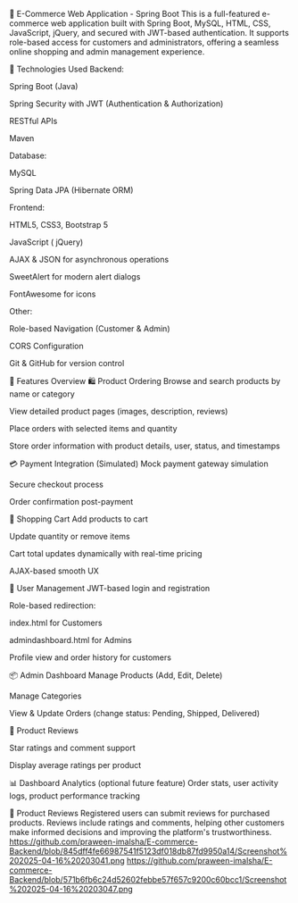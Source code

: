 🛒 E-Commerce Web Application - Spring Boot
This is a full-featured e-commerce web application built with Spring Boot, MySQL, HTML, CSS, JavaScript, jQuery, and secured with JWT-based authentication. It supports role-based access for customers and administrators, offering a seamless online shopping and admin management experience.

🔧 Technologies Used
Backend:

Spring Boot (Java)

Spring Security with JWT (Authentication & Authorization)

RESTful APIs

Maven

Database:

MySQL

Spring Data JPA (Hibernate ORM)

Frontend:

HTML5, CSS3, Bootstrap 5

JavaScript ( jQuery)

AJAX & JSON for asynchronous operations

SweetAlert for modern alert dialogs

FontAwesome for icons

Other:

Role-based Navigation (Customer & Admin)

CORS Configuration



Git & GitHub for version control

🔹 Features Overview
🛍️ Product Ordering
Browse and search products by name or category

View detailed product pages (images, description, reviews)

Place orders with selected items and quantity

Store order information with product details, user, status, and timestamps

💳 Payment Integration (Simulated)
Mock payment gateway simulation

Secure checkout process

Order confirmation post-payment

🛒 Shopping Cart
Add products to cart

Update quantity or remove items

Cart total updates dynamically with real-time pricing

AJAX-based smooth UX

👤 User Management
JWT-based login and registration

Role-based redirection:

index.html for Customers

admindashboard.html for Admins

Profile view and order history for customers

📦 Admin Dashboard
Manage Products (Add, Edit, Delete)

Manage Categories

View & Update Orders (change status: Pending, Shipped, Delivered)

🌟 Product Reviews


Star ratings and comment support

Display average ratings per product







📊 Dashboard Analytics (optional future feature)
Order stats, user activity logs, product performance tracking

🌟 Product Reviews
Registered users can submit reviews for purchased products. Reviews include ratings and comments, helping other customers make informed decisions and improving the platform's trustworthiness.
https://github.com/praween-imalsha/E-commerce-Backend/blob/845dff4fe66987541f5123df018db87fd9950a14/Screenshot%202025-04-16%20203041.png
https://github.com/praween-imalsha/E-commerce-Backend/blob/571b6fb6c24d52602febbe57f657c9200c60bcc1/Screenshot%202025-04-16%20203047.png
